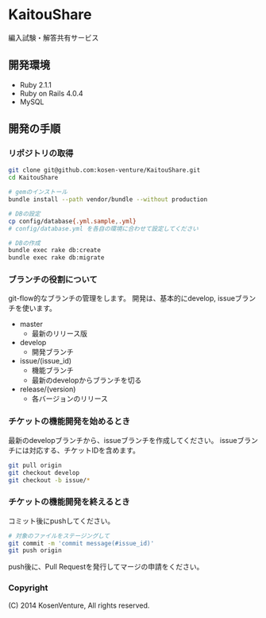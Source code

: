 # KaitouShare

編入試験・解答共有サービス

## 開発環境

* Ruby 2.1.1
* Ruby on Rails 4.0.4
* MySQL

## 開発の手順

### リポジトリの取得

```sh
git clone git@github.com:kosen-venture/KaitouShare.git
cd KaitouShare

# gemのインストール
bundle install --path vendor/bundle --without production

# DBの設定
cp config/database{.yml.sample,.yml}
# config/database.yml を各自の環境に合わせて設定してください

# DBの作成
bundle exec rake db:create
bundle exec rake db:migrate
```


### ブランチの役割について

git-flow的なブランチの管理をします。
開発は、基本的にdevelop, issueブランチを使います。

* master
  * 最新のリリース版
* develop
  * 開発ブランチ
* issue/(issue\_id)
  * 機能ブランチ
  * 最新のdevelopからブランチを切る
* release/(version)
  * 各バージョンのリリース


### チケットの機能開発を始めるとき

最新のdevelopブランチから、issueブランチを作成してください。
issueブランチには対応する、チケットIDを含めます。

```sh
git pull origin
git checkout develop
git checkout -b issue/*
```

### チケットの機能開発を終えるとき

コミット後にpushしてください。

```sh
# 対象のファイルをステージングして
git commit -m 'commit message(#issue_id)'
git push origin
```

push後に、Pull Requestを発行してマージの申請をください。




### Copyright

(C) 2014 KosenVenture, All rights reserved.

